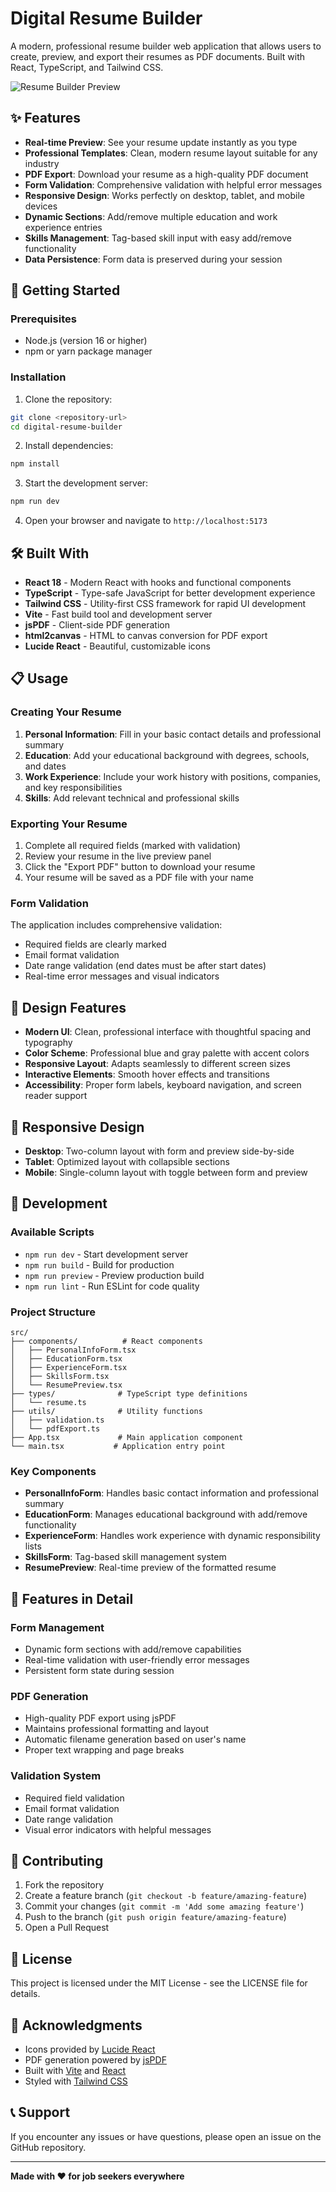 
# Digital Resume Builder

A modern, professional resume builder web application that allows users to create, preview, and export their resumes as PDF documents. Built with React, TypeScript, and Tailwind CSS.

![Resume Builder Preview](https://images.pexels.com/photos/590016/pexels-photo-590016.jpeg?auto=compress&cs=tinysrgb&w=1200&h=600&fit=crop)

## ✨ Features

- **Real-time Preview**: See your resume update instantly as you type
- **Professional Templates**: Clean, modern resume layout suitable for any industry
- **PDF Export**: Download your resume as a high-quality PDF document
- **Form Validation**: Comprehensive validation with helpful error messages
- **Responsive Design**: Works perfectly on desktop, tablet, and mobile devices
- **Dynamic Sections**: Add/remove multiple education and work experience entries
- **Skills Management**: Tag-based skill input with easy add/remove functionality
- **Data Persistence**: Form data is preserved during your session

## 🚀 Getting Started

### Prerequisites

- Node.js (version 16 or higher)
- npm or yarn package manager

### Installation

1. Clone the repository:
```bash
git clone <repository-url>
cd digital-resume-builder
```

2. Install dependencies:
```bash
npm install
```

3. Start the development server:
```bash
npm run dev
```

4. Open your browser and navigate to `http://localhost:5173`

## 🛠️ Built With

- **React 18** - Modern React with hooks and functional components
- **TypeScript** - Type-safe JavaScript for better development experience
- **Tailwind CSS** - Utility-first CSS framework for rapid UI development
- **Vite** - Fast build tool and development server
- **jsPDF** - Client-side PDF generation
- **html2canvas** - HTML to canvas conversion for PDF export
- **Lucide React** - Beautiful, customizable icons

## 📋 Usage

### Creating Your Resume

1. **Personal Information**: Fill in your basic contact details and professional summary
2. **Education**: Add your educational background with degrees, schools, and dates
3. **Work Experience**: Include your work history with positions, companies, and key responsibilities
4. **Skills**: Add relevant technical and professional skills

### Exporting Your Resume

1. Complete all required fields (marked with validation)
2. Review your resume in the live preview panel
3. Click the "Export PDF" button to download your resume
4. Your resume will be saved as a PDF file with your name

### Form Validation

The application includes comprehensive validation:
- Required fields are clearly marked
- Email format validation
- Date range validation (end dates must be after start dates)
- Real-time error messages and visual indicators

## 🎨 Design Features

- **Modern UI**: Clean, professional interface with thoughtful spacing and typography
- **Color Scheme**: Professional blue and gray palette with accent colors
- **Responsive Layout**: Adapts seamlessly to different screen sizes
- **Interactive Elements**: Smooth hover effects and transitions
- **Accessibility**: Proper form labels, keyboard navigation, and screen reader support

## 📱 Responsive Design

- **Desktop**: Two-column layout with form and preview side-by-side
- **Tablet**: Optimized layout with collapsible sections
- **Mobile**: Single-column layout with toggle between form and preview

## 🔧 Development

### Available Scripts

- `npm run dev` - Start development server
- `npm run build` - Build for production
- `npm run preview` - Preview production build
- `npm run lint` - Run ESLint for code quality

### Project Structure

```
src/
├── components/          # React components
│   ├── PersonalInfoForm.tsx
│   ├── EducationForm.tsx
│   ├── ExperienceForm.tsx
│   ├── SkillsForm.tsx
│   └── ResumePreview.tsx
├── types/              # TypeScript type definitions
│   └── resume.ts
├── utils/              # Utility functions
│   ├── validation.ts
│   └── pdfExport.ts
├── App.tsx             # Main application component
└── main.tsx           # Application entry point
```

### Key Components

- **PersonalInfoForm**: Handles basic contact information and professional summary
- **EducationForm**: Manages educational background with add/remove functionality
- **ExperienceForm**: Handles work experience with dynamic responsibility lists
- **SkillsForm**: Tag-based skill management system
- **ResumePreview**: Real-time preview of the formatted resume

## 🎯 Features in Detail

### Form Management
- Dynamic form sections with add/remove capabilities
- Real-time validation with user-friendly error messages
- Persistent form state during session

### PDF Generation
- High-quality PDF export using jsPDF
- Maintains professional formatting and layout
- Automatic filename generation based on user's name
- Proper text wrapping and page breaks

### Validation System
- Required field validation
- Email format validation
- Date range validation
- Visual error indicators with helpful messages

## 🤝 Contributing

1. Fork the repository
2. Create a feature branch (`git checkout -b feature/amazing-feature`)
3. Commit your changes (`git commit -m 'Add some amazing feature'`)
4. Push to the branch (`git push origin feature/amazing-feature`)
5. Open a Pull Request

## 📄 License

This project is licensed under the MIT License - see the LICENSE file for details.

## 🙏 Acknowledgments

- Icons provided by [Lucide React](https://lucide.dev/)
- PDF generation powered by [jsPDF](https://github.com/parallax/jsPDF)
- Built with [Vite](https://vitejs.dev/) and [React](https://reactjs.org/)
- Styled with [Tailwind CSS](https://tailwindcss.com/)

## 📞 Support

If you encounter any issues or have questions, please open an issue on the GitHub repository.

---

**Made with ❤️ for job seekers everywhere**
